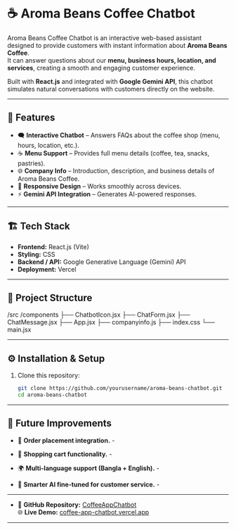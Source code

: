 # ☕ Aroma Beans Coffee Chatbot

Aroma Beans Coffee Chatbot is an interactive web-based assistant designed to provide customers with instant information about **Aroma Beans Coffee**.  
It can answer questions about our **menu, business hours, location, and services**, creating a smooth and engaging customer experience.  

Built with **React.js** and integrated with **Google Gemini API**, this chatbot simulates natural conversations with customers directly on the website.

---

## 📖 Features

- 🗨️ **Interactive Chatbot** – Answers FAQs about the coffee shop (menu, hours, location, etc.).  
- ☕ **Menu Support** – Provides full menu details (coffee, tea, snacks, pastries).  
- 🌐 **Company Info** – Introduction, description, and business details of Aroma Beans Coffee.  
- 📱 **Responsive Design** – Works smoothly across devices.  
- ⚡ **Gemini API Integration** – Generates AI-powered responses.  

---

## 🏗️ Tech Stack

- **Frontend:** React.js (Vite)  
- **Styling:** CSS  
- **Backend / API:** Google Generative Language (Gemini) API  
- **Deployment:** Vercel 

---

## 📂 Project Structure
/src
/components
├── ChatbotIcon.jsx
├── ChatForm.jsx
├── ChatMessage.jsx
├── App.jsx
├── companyinfo.js
├── index.css
└── main.jsx

---

## ⚙️ Installation & Setup

1. Clone this repository:
   ```bash
   git clone https://github.com/yourusername/aroma-beans-chatbot.git
   cd aroma-beans-chatbot

---

 ## 📌 Future Improvements

- 🧾 **Order placement integration.** -

- 🛒 **Shopping cart functionality.** -

- 🌍 **Multi-language support (Bangla + English).** -

- 🤖 **Smarter AI fine-tuned for customer service.** -

---

- 🔗 **GitHub Repository:** [CoffeeAppChatbot](https://github.com/Emmanuel-dev-oss/CoffeeAppChatbot)  
🌐 **Live Demo:** [coffee-app-chatbot.vercel.app](https://coffee-app-chatbot.vercel.app/)

---
